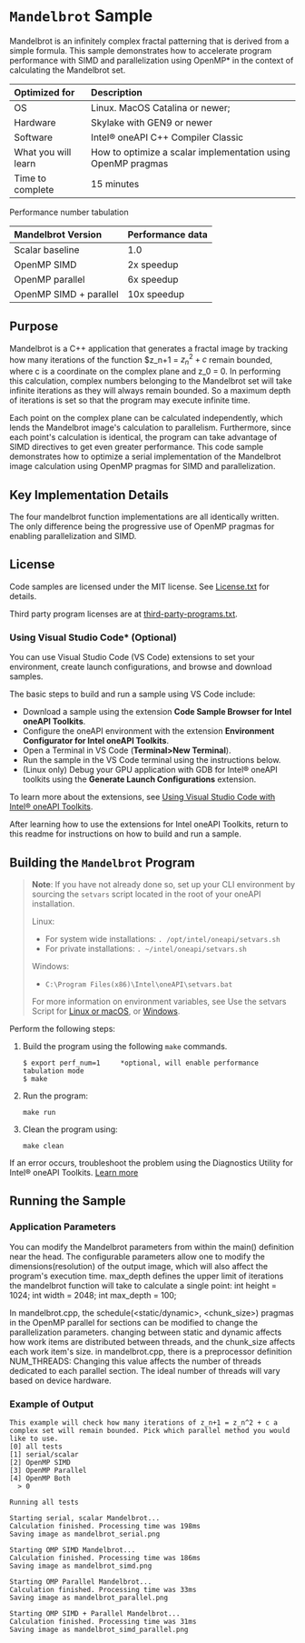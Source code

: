 # `Mandelbrot` Sample

Mandelbrot is an infinitely complex fractal patterning that is derived from a simple formula. This sample demonstrates how to accelerate program performance with SIMD and parallelization using OpenMP* in the context of calculating the Mandelbrot set.


| Optimized for                     | Description
|:---                               |:---
| OS                                | Linux. MacOS Catalina or newer;
| Hardware                          | Skylake with GEN9 or newer
| Software                          | Intel&reg; oneAPI C++ Compiler Classic
| What you will learn               | How to optimize a scalar implementation using OpenMP pragmas
| Time to complete                  | 15 minutes

Performance number tabulation

| Mandelbrot Version                | Performance data
|:---                               |:---
| Scalar baseline                   | 1.0
| OpenMP SIMD                       | 2x speedup
| OpenMP parallel                   | 6x speedup
| OpenMP SIMD + parallel            | 10x speedup


## Purpose

Mandelbrot is a C++ application that generates a fractal image by tracking how many iterations of the function $z_n+1 = $z_n^2 + c$ remain bounded, where c is a coordinate on the complex plane and z_0 = 0. In performing this calculation, complex numbers belonging to the Mandelbrot set will take infinite iterations as they will always remain bounded. So a maximum depth of iterations is set so that the program may execute infinite time.

Each point on the complex plane can be calculated independently, which lends the Mandelbrot image's calculation to parallelism. Furthermore, since each point's calculation is identical, the program can take advantage of SIMD directives to get even greater performance. This code sample demonstrates how to optimize a serial implementation of the Mandelbrot image calculation using OpenMP pragmas for SIMD and parallelization.


## Key Implementation Details

The four mandelbrot function implementations are all identically written. The only difference being the progressive use of OpenMP pragmas for enabling parallelization and SIMD.


## License

Code samples are licensed under the MIT license. See
[License.txt](https://github.com/oneapi-src/oneAPI-samples/blob/master/License.txt) for details.

Third party program licenses are at [third-party-programs.txt](https://github.com/oneapi-src/oneAPI-samples/blob/master/third-party-programs.txt).

### Using Visual Studio Code*  (Optional)

You can use Visual Studio Code (VS Code) extensions to set your environment, create launch configurations,
and browse and download samples.

The basic steps to build and run a sample using VS Code include:
 - Download a sample using the extension **Code Sample Browser for Intel oneAPI Toolkits**.
 - Configure the oneAPI environment with the extension **Environment Configurator for Intel oneAPI Toolkits**.
 - Open a Terminal in VS Code (**Terminal>New Terminal**).
 - Run the sample in the VS Code terminal using the instructions below.
 - (Linux only) Debug your GPU application with GDB for Intel®
oneAPI toolkits using the **Generate Launch Configurations** extension.

To learn more about the extensions, see
[Using Visual Studio Code with Intel® oneAPI Toolkits](https://www.intel.com/content/www/us/en/develop/documentation/using-vs-code-with-intel-oneapi/top.html).

After learning how to use the extensions for Intel oneAPI Toolkits, return to this readme for instructions on how to build and run a sample.


## Building the `Mandelbrot` Program

> **Note**: If you have not already done so, set up your CLI
> environment by sourcing  the `setvars` script located in
> the root of your oneAPI installation.
>
> Linux:
> - For system wide installations: `. /opt/intel/oneapi/setvars.sh`
> - For private installations: `. ~/intel/oneapi/setvars.sh`
>
> Windows:
> - `C:\Program Files(x86)\Intel\oneAPI\setvars.bat`
>
>For more information on environment variables, see Use the setvars Script for [Linux or macOS](https://www.intel.com/content/www/us/en/develop/documentation/oneapi-programming-guide/top/oneapi-development-environment-setup/use-the-setvars-script-with-linux-or-macos.html), or [Windows](https://www.intel.com/content/www/us/en/develop/documentation/oneapi-programming-guide/top/oneapi-development-environment-setup/use-the-setvars-script-with-windows.html).

Perform the following steps:
1. Build the program using the following `make` commands.
    ```
    $ export perf_num=1     *optional, will enable performance tabulation mode
    $ make
    ```

2. Run the program:
    ```
    make run
    ```

3. Clean the program using:
    ```
    make clean
    ```

If an error occurs, troubleshoot the problem using the Diagnostics Utility for Intel® oneAPI Toolkits.
[Learn more](https://software.intel.com/content/www/us/en/develop/documentation/diagnostic-utility-user-guide/top.html)

## Running the Sample

### Application Parameters
You can modify the Mandelbrot parameters from within the main() definition near the head. The configurable parameters allow one to modify the dimensions(resolution) of the output image, which will also affect the program's execution time. max_depth defines the upper limit of iterations the mandelbrot function will take to calculate a single point:
    int height = 1024;
    int width = 2048;
    int max_depth = 100;

In mandelbrot.cpp, the schedule(<static/dynamic>, <chunk_size>) pragmas in the OpenMP parallel for sections can be modified to change the parallelization parameters. changing between static and dynamic affects how work items are distributed between threads, and the chunk_size affects each work item's size. in mandelbrot.cpp, there is a preprocessor definition NUM_THREADS: Changing this value affects the number of threads dedicated to each parallel section. The ideal number of threads will vary based on device hardware.

### Example of Output
```
This example will check how many iterations of z_n+1 = z_n^2 + c a complex set will remain bounded. Pick which parallel method you would like to use.
[0] all tests
[1] serial/scalar
[2] OpenMP SIMD
[3] OpenMP Parallel
[4] OpenMP Both
  > 0

Running all tests

Starting serial, scalar Mandelbrot...
Calculation finished. Processing time was 198ms
Saving image as mandelbrot_serial.png

Starting OMP SIMD Mandelbrot...
Calculation finished. Processing time was 186ms
Saving image as mandelbrot_simd.png

Starting OMP Parallel Mandelbrot...
Calculation finished. Processing time was 33ms
Saving image as mandelbrot_parallel.png

Starting OMP SIMD + Parallel Mandelbrot...
Calculation finished. Processing time was 31ms
Saving image as mandelbrot_simd_parallel.png
```